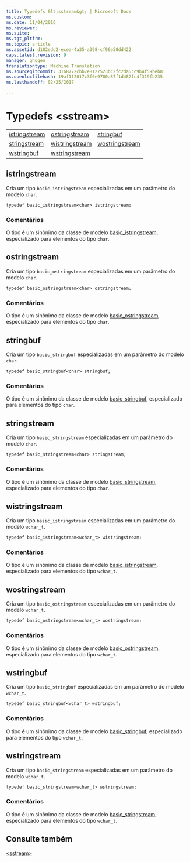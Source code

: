 ```yaml
---
title: Typedefs &lt;sstream&gt; | Microsoft Docs
ms.custom: 
ms.date: 11/04/2016
ms.reviewer: 
ms.suite: 
ms.tgt_pltfrm: 
ms.topic: article
ms.assetid: d102edd2-ecea-4a35-a398-cf96e58dd422
caps.latest.revision: 9
manager: ghogen
translationtype: Machine Translation
ms.sourcegitcommit: 3168772cbb7e8127523bc2fc2da5cc9b4f59beb8
ms.openlocfilehash: 19af112017c3f6e9700a87f1d482fc4f319fb235
ms.lasthandoff: 02/25/2017

---
```

# <a name="ltsstreamgt-typedefs"></a>Typedefs &lt;sstream&gt;
||||  
|-|-|-|  
|[istringstream](#istringstream)|[ostringstream](#ostringstream)|[stringbuf](#stringbuf)|  
|[stringstream](#stringstream)|[wistringstream](#wistringstream)|[wostringstream](#wostringstream)|  
|[wstringbuf](#wstringbuf)|[wstringstream](#wstringstream)|  
  
##  <a name="istringstream"></a>  istringstream  
 Cria um tipo `basic_istringstream` especializadas em um parâmetro do modelo `char`.  
  
```  
typedef basic_istringstream<char> istringstream;  
```  
  
### <a name="remarks"></a>Comentários  
 O tipo é um sinônimo da classe de modelo [basic_istringstream](../standard-library/basic-istringstream-class.md), especializado para elementos do tipo `char`*.*  
  
##  <a name="ostringstream"></a>  ostringstream  
 Cria um tipo `basic_ostringstream` especializadas em um parâmetro do modelo `char`.  
  
```  
typedef basic_ostringstream<char> ostringstream;  
```  
  
### <a name="remarks"></a>Comentários  
 O tipo é um sinônimo da classe de modelo [basic_ostringstream](../standard-library/basic-ostringstream-class.md), especializado para elementos do tipo `char`*.*  
  
##  <a name="stringbuf"></a>  stringbuf  
 Cria um tipo `basic_stringbuf` especializadas em um parâmetro do modelo `char`.  
  
```  
typedef basic_stringbuf<char> stringbuf;  
```  
  
### <a name="remarks"></a>Comentários  
 O tipo é um sinônimo da classe de modelo [basic_stringbuf](../standard-library/basic-stringbuf-class.md), especializado para elementos do tipo `char`*.*  
  
##  <a name="stringstream"></a>  stringstream  
 Cria um tipo `basic_stringstream` especializadas em um parâmetro do modelo `char`.  
  
```  
typedef basic_stringstream<char> stringstream;  
```  
  
### <a name="remarks"></a>Comentários  
 O tipo é um sinônimo da classe de modelo [basic_stringstream](../standard-library/basic-stringstream-class.md), especializado para elementos do tipo `char`*.*  
  
##  <a name="wistringstream"></a>  wistringstream  
 Cria um tipo `basic_istringstream` especializadas em um parâmetro do modelo `wchar_t`.  
  
```  
typedef basic_istringstream<wchar_t> wistringstream;  
```  
  
### <a name="remarks"></a>Comentários  
 O tipo é um sinônimo da classe de modelo [basic_istringstream](../standard-library/basic-istringstream-class.md), especializado para elementos do tipo `wchar_t`.  
  
##  <a name="wostringstream"></a>  wostringstream  
 Cria um tipo `basic_ostringstream` especializadas em um parâmetro do modelo `wchar_t`.  
  
```  
typedef basic_ostringstream<wchar_t> wostringstream;  
```  
  
### <a name="remarks"></a>Comentários  
 O tipo é um sinônimo da classe de modelo [basic_ostringstream](../standard-library/basic-ostringstream-class.md), especializado para elementos do tipo `wchar_t`.  
  
##  <a name="wstringbuf"></a>  wstringbuf  
 Cria um tipo `basic_stringbuf` especializadas em um parâmetro do modelo `wchar_t`.  
  
```  
typedef basic_stringbuf<wchar_t> wstringbuf;  
```  
  
### <a name="remarks"></a>Comentários  
 O tipo é um sinônimo da classe de modelo [basic_stringbuf](../standard-library/basic-stringbuf-class.md), especializado para elementos do tipo `wchar_t`.  
  
##  <a name="wstringstream"></a>  wstringstream  
 Cria um tipo `basic_stringstream` especializadas em um parâmetro do modelo `wchar_t`.  
  
```  
typedef basic_stringstream<wchar_t> wstringstream;  
```  
  
### <a name="remarks"></a>Comentários  
 O tipo é um sinônimo da classe de modelo [basic_stringstream](../standard-library/basic-stringstream-class.md), especializado para elementos do tipo `wchar_t`.  
  
## <a name="see-also"></a>Consulte também  
 [\<sstream>](../standard-library/sstream.md)


